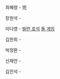 최혜령 - 完

장원석 - 

이다영 - [빌런 호석](https://www.acmicpc.net/problem/22251) [돌 게임](https://www.acmicpc.net/problem/9655)

김찬희 - 

박정환 - 

신재안 - 

김진석 - 
